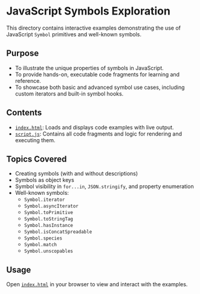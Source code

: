 # JavaScript Symbols Exploration

This directory contains interactive examples demonstrating the use of JavaScript `Symbol` primitives and well-known symbols.

## Purpose

- To illustrate the unique properties of symbols in JavaScript.
- To provide hands-on, executable code fragments for learning and reference.
- To showcase both basic and advanced symbol use cases, including custom iterators and built-in symbol hooks.

## Contents

- [`index.html`](index.html): Loads and displays code examples with live output.
- [`script.js`](script.js): Contains all code fragments and logic for rendering and executing them.

## Topics Covered

- Creating symbols (with and without descriptions)
- Symbols as object keys
- Symbol visibility in `for...in`, `JSON.stringify`, and property enumeration
- Well-known symbols:
  - `Symbol.iterator`
  - `Symbol.asyncIterator`
  - `Symbol.toPrimitive`
  - `Symbol.toStringTag`
  - `Symbol.hasInstance`
  - `Symbol.isConcatSpreadable`
  - `Symbol.species`
  - `Symbol.match`
  - `Symbol.unscopables`

## Usage

Open [`index.html`](index.html) in your browser to view and interact with the examples.
